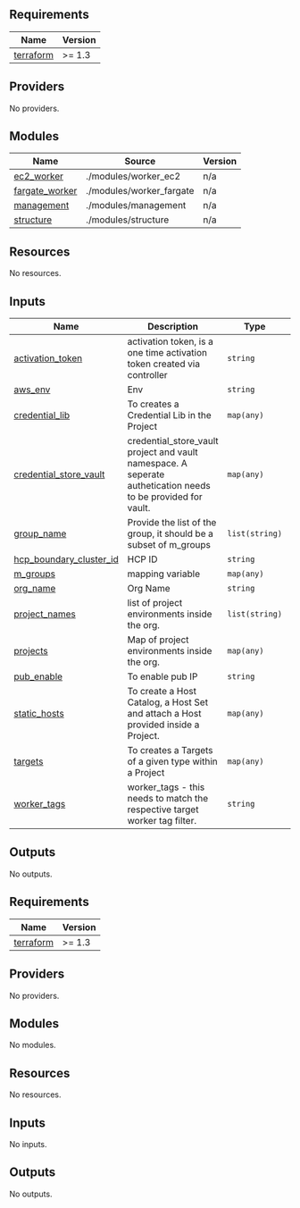 <!-- BEGIN_TF_DOCS -->
## Requirements

| Name | Version |
|------|---------|
| <a name="requirement_terraform"></a> [terraform](#requirement\_terraform) | >= 1.3 |

## Providers

No providers.

## Modules

| Name | Source | Version |
|------|--------|---------|
| <a name="module_ec2_worker"></a> [ec2\_worker](#module\_ec2\_worker) | ./modules/worker_ec2 | n/a |
| <a name="module_fargate_worker"></a> [fargate\_worker](#module\_fargate\_worker) | ./modules/worker_fargate | n/a |
| <a name="module_management"></a> [management](#module\_management) | ./modules/management | n/a |
| <a name="module_structure"></a> [structure](#module\_structure) | ./modules/structure | n/a |

## Resources

No resources.

## Inputs

| Name | Description | Type | Default | Required |
|------|-------------|------|---------|:--------:|
| <a name="input_activation_token"></a> [activation\_token](#input\_activation\_token) | activation token, is a one time activation token created via controller | `string` | n/a | yes |
| <a name="input_aws_env"></a> [aws\_env](#input\_aws\_env) | Env | `string` | `"dev"` | no |
| <a name="input_credential_lib"></a> [credential\_lib](#input\_credential\_lib) | To creates a Credential Lib in the Project | `map(any)` | `{}` | no |
| <a name="input_credential_store_vault"></a> [credential\_store\_vault](#input\_credential\_store\_vault) | credential\_store\_vault project and vault namespace. A seperate authetication needs to be provided for vault. | `map(any)` | `{}` | no |
| <a name="input_group_name"></a> [group\_name](#input\_group\_name) | Provide the list of the group, it should be a subset of m\_groups | `list(string)` | `[]` | no |
| <a name="input_hcp_boundary_cluster_id"></a> [hcp\_boundary\_cluster\_id](#input\_hcp\_boundary\_cluster\_id) | HCP ID | `string` | `""` | no |
| <a name="input_m_groups"></a> [m\_groups](#input\_m\_groups) | mapping variable | `map(any)` | `{}` | no |
| <a name="input_org_name"></a> [org\_name](#input\_org\_name) | Org Name | `string` | n/a | yes |
| <a name="input_project_names"></a> [project\_names](#input\_project\_names) | list of project environments inside the org. | `list(string)` | n/a | yes |
| <a name="input_projects"></a> [projects](#input\_projects) | Map of project environments inside the org. | `map(any)` | `{}` | no |
| <a name="input_pub_enable"></a> [pub\_enable](#input\_pub\_enable) | To enable pub IP | `string` | `true` | no |
| <a name="input_static_hosts"></a> [static\_hosts](#input\_static\_hosts) | To create a Host Catalog, a Host Set and attach a Host provided inside a Project. | `map(any)` | `{}` | no |
| <a name="input_targets"></a> [targets](#input\_targets) | To creates a Targets of a given type within a Project | `map(any)` | `{}` | no |
| <a name="input_worker_tags"></a> [worker\_tags](#input\_worker\_tags) | worker\_tags - this needs to match the respective target worker tag filter. | `string` | n/a | yes |

## Outputs

No outputs.
<!-- END_TF_DOCS --><!-- BEGINNING OF PRE-COMMIT-TERRAFORM DOCS HOOK -->
## Requirements

| Name | Version |
|------|---------|
| <a name="requirement_terraform"></a> [terraform](#requirement\_terraform) | >= 1.3 |

## Providers

No providers.

## Modules

No modules.

## Resources

No resources.

## Inputs

No inputs.

## Outputs

No outputs.
<!-- END OF PRE-COMMIT-TERRAFORM DOCS HOOK -->

